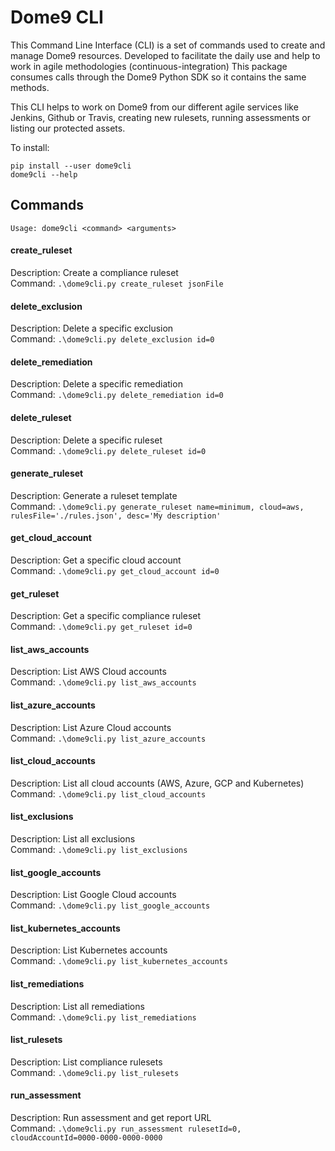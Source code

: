 # Dome9 CLI

This Command Line Interface (CLI) is a set of commands used to create and manage Dome9 resources.
Developed to facilitate the daily use and help to work in agile methodologies (continuous-integration)
This package consumes calls through the Dome9 Python SDK so it contains the same methods.

This CLI helps to work on Dome9 from our different agile services like Jenkins, Github or Travis, creating new rulesets, running
assessments or listing our protected assets.

To install:
```
pip install --user dome9cli
dome9cli --help
```

## Commands

```
Usage: dome9cli <command> <arguments>

```

#### create_ruleset  
Description: Create a compliance ruleset  
Command: `.\dome9cli.py create_ruleset jsonFile`  


#### delete_exclusion  
Description: Delete a specific exclusion  
Command: `.\dome9cli.py delete_exclusion id=0`  


#### delete_remediation  
Description: Delete a specific remediation  
Command: `.\dome9cli.py delete_remediation id=0`  


#### delete_ruleset  
Description: Delete a specific ruleset  
Command: `.\dome9cli.py delete_ruleset id=0`  


#### generate_ruleset  
Description: Generate a ruleset template  
Command: `.\dome9cli.py generate_ruleset name=minimum, cloud=aws, rulesFile='./rules.json', desc='My description'`  


#### get_cloud_account  
Description: Get a specific cloud account  
Command: `.\dome9cli.py get_cloud_account id=0`  


#### get_ruleset  
Description: Get a specific compliance ruleset  
Command: `.\dome9cli.py get_ruleset id=0`  


#### list_aws_accounts  
Description: List AWS Cloud accounts  
Command: `.\dome9cli.py list_aws_accounts`  


#### list_azure_accounts  
Description: List Azure Cloud accounts  
Command: `.\dome9cli.py list_azure_accounts`  


#### list_cloud_accounts  
Description: List all cloud accounts (AWS, Azure, GCP and Kubernetes)  
Command: `.\dome9cli.py list_cloud_accounts`  


#### list_exclusions  
Description: List all exclusions  
Command: `.\dome9cli.py list_exclusions`  


#### list_google_accounts  
Description: List Google Cloud accounts  
Command: `.\dome9cli.py list_google_accounts`  


#### list_kubernetes_accounts  
Description: List Kubernetes accounts  
Command: `.\dome9cli.py list_kubernetes_accounts`  


#### list_remediations  
Description: List all remediations  
Command: `.\dome9cli.py list_remediations`  


#### list_rulesets  
Description: List compliance rulesets  
Command: `.\dome9cli.py list_rulesets`  


####  run_assessment  
Description: Run assessment and get report URL  
Command: `.\dome9cli.py run_assessment rulesetId=0, cloudAccountId=0000-0000-0000-0000`  
